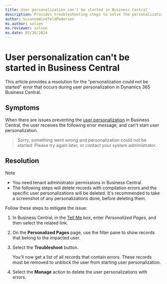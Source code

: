 ```yaml
---
title: User personalization can't be started in Business Central
description: Provides troubleshooting steps to solve the personalization could not be started error during user personalization in Dynamics 365 Business Central.
author: SusanneWindfeldPedersen
ms.author: solsen
ms.reviewer: solsen
ms.date: 05/16/2024
---
```

# User personalization can't be started in Business Central

This article provides a resolution for the "personalization could not be started" error that occurs during user personalization in Dynamics 365 Business Central.

## Symptoms

When there are issues preventing the [user personalization](/dynamics365/business-central/ui-personalization-user) in Business Central, the user receives the following error message, and can't start user personalization.

> Sorry, something went wrong and personalization could not be started. Please try again later, or contact your system administrator.

## Resolution

> [!NOTE]
>
> - You need tenant administrator permissions in Business Central.
> - The following steps will delete records with compilation errors and the specific user personalizations will be deleted. It's recommended to take a screenshot of any personalizations done, before deleting them.

Follow these steps to mitigate the issue:

1. In Business Central, in the [Tell Me](/dynamics365/business-central/dev-itpro/developer/devenv-al-menusuite-functionality) box, enter *Personalized Pages*, and then select the related link.
2. On the **Personalized Pages** page, use the filter pane to show records that belong to the impacted user.
3. Select the **Troubleshoot** button.

   You'll now get a list of all records that contain errors. These records must be removed to unblock the user from starting user personalization.  

4. Select the **Manage** action to delete the user personalizations with errors.
